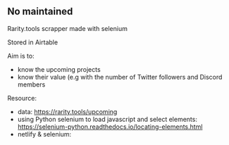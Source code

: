 ## No maintained

Rarity.tools scrapper made with selenium

Stored in Airtable

Aim is to:

- know the upcoming projects
- know their value (e.g with the number of Twitter followers and Discord members

Resource:

- data: https://rarity.tools/upcoming
- using Python selenium to load javascript and select elements: https://selenium-python.readthedocs.io/locating-elements.html
- netlify & selenium:
